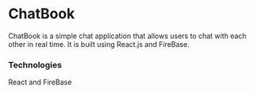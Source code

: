 # ChatBook
ChatBook is a simple chat application that allows users to chat with each other in real time. It is built using React.js and FireBase.

### Technologies
React and FireBase
